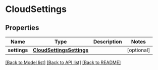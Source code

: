 # CloudSettings

## Properties
Name | Type | Description | Notes
------------ | ------------- | ------------- | -------------
**settings** | [**CloudSettingsSettings**](CloudSettingsSettings.md) |  | [optional] 

[[Back to Model list]](../README.md#documentation-for-models) [[Back to API list]](../README.md#documentation-for-api-endpoints) [[Back to README]](../README.md)



